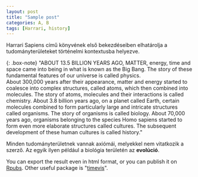 ```yaml
---
layout: post
title: "Sample post"
categories: A, B
tags: [Harrari, history]
---
```


Harrari Sapiens című könyvének első bekezdéseiben elhatárolja a tudományterületeket történelmi kontextusba helyezve. 

{: .box-note}
"ABOUT 13.5 BILLION YEARS AGO, MATTER, energy, time and space came into being in what is known as the Big Bang. The story of these fundamental features of our universe is called physics.<br>
About 300,000 years after their appearance, matter and energy started to coalesce into complex structures, called atoms, which then combined into molecules. The story of atoms, molecules and their interactions is called chemistry.
About 3.8 billion years ago, on a planet called Earth, certain molecules combined to form particularly large and intricate structures called organisms. The story of organisms is called biology.
About 70,000 years ago, organisms belonging to the species Homo sapiens started to form even more elaborate structures called cultures. The subsequent development of these human cultures is called history."

Minden tudományterületnek vannak axiómái, melyekkel nem vitatkozik a szerző. Az egyik ilyen például a biológia területén az **evolúció**.





You can export the result even in html format, or you can publish it on [Rpubs](http://rpubs.com/ZGFabian/514062). Other useful package is "[timevis](https://daattali.com/shiny/timevis-demo/)".

